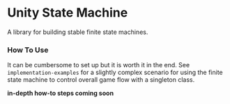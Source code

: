 # Unity State Machine

A library for building stable finite state machines.

### How To Use

It can be cumbersome to set up but it is worth it in the end. See `implementation-examples` for a slightly complex scenario for using the finite state machine to control overall game flow with a singleton class.

**in-depth how-to steps coming soon**